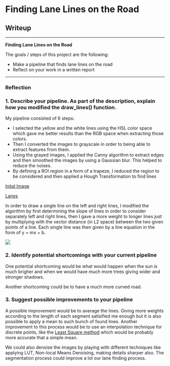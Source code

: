 # **Finding Lane Lines on the Road** 

## Writeup

---

**Finding Lane Lines on the Road**

The goals / steps of this project are the following:
* Make a pipeline that finds lane lines on the road
* Reflect on your work in a written report


[//]: # (Image References)

[image1]: ./examples/grayscale.jpg "Grayscale"

---

### Reflection

### 1. Describe your pipeline. As part of the description, explain how you modified the draw_lines() function.

My pipeline consisted of 6 steps:
* I selected the yellow and the white lines using the HSL color space which gave me better results than the RGB space when extracting those colors.
* Then I converted the images to grayscale in order to being able to extract features from them.
* Using the grayed images, I applied the Canny algorithm to extract edges and then smoothed the images by using a Gaussian blur. This helped to reduce the noises. 
* By defining a ROI region in a form of a trapeze, I reduced the region to be considered and then applied a Hough Transformation to find lines

[Inital Image](https://github.com/sbatururimi/Finding-Lanes-Lines/blob/master/test_images/solidYellowCurve.jpg)

[Lanes](https://github.com/sbatururimi/Finding-Lanes-Lines/blob/master/test_images_output/solidYellowCurve.jpg)

In order to draw a single line on the left and right lines, I modified the algorithm by first determining the slope of lines in order to consider separately left and right lines, then I gave a more weight to longer lines just by multiplying with the vector distance (in L2 space) between the two given points of a line. Each single line was then given by a line equation in the form of y = mx + b.

![](https://github.com/sbatururimi/Finding-Lanes-Lines/blob/master/test_videos_output/out.gif)


### 2. Identify potential shortcomings with your current pipeline

One potential shortcoming would be what would happen when the sun is much brigher and when we would have much more trees giving wider and stronger shadows.

Another shortcoming could be to have a much more curved road.


### 3. Suggest possible improvements to your pipeline

A possible improvement would be to average the lines. Giving more weights according to the length of each segment satisified me enough but it is also possible to apply a mean to such bunch of found lines. Another improvement to this process would be  to use an interpolation technique for discrete points, like the [Least Square method](https://en.wikipedia.org/wiki/Least_squares) which would be probably more accurate that a simple mean.

We could also denoise the images by playing with different techniques like applying LUT, Non-local Means Denoising, making details sharper also. The segmentation process could improve a lot our lane finding process.
